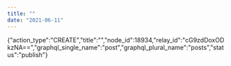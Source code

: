 ```yaml
---
title: ""
date: "2021-06-11"
---
```


{"action\_type":"CREATE","title":"","node\_id":18934,"relay\_id":"cG9zdDoxODkzNA==","graphql\_single\_name":"post","graphql\_plural\_name":"posts","status":"publish"}
